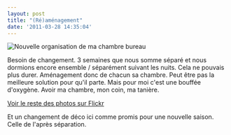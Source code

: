 ```yaml
---
layout: post
title: "(Ré)aménagement"
date: '2011-03-28 14:35:04'
---
```


<img src="https://farm6.static.flickr.com/5022/5558519004_60e137f8cd.jpg" alt="Nouvelle organisation de ma chambre bureau" />

Besoin de changement. 3 semaines que nous somme séparé et nous dormions encore ensemble / séparément suivant les nuits. Cela ne pouvais plus durer. Aménagement donc de chacun sa chambre. Peut être pas la meilleure solution pour qu'il parte. Mais pour moi c'est une bouffée d'oxygène. Avoir ma chambre, mon coin, ma tanière.

<a href="http://www.flickr.com/photos/cyberaxe/">Voir le reste des photos sur Flickr</a>

Et un changement de déco ici comme promis pour une nouvelle saison. Celle de l'après séparation.
